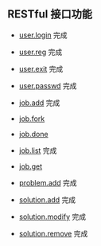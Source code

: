 ## RESTful 接口功能
* [user.login](./user.login.md) 完成
* [user.reg](./user.reg.md) 完成
* [user.exit](./user.exit.md) 完成
* [user.passwd](./user.passwd.md) 完成

* [job.add](./job.add.md) 完成
* [job.fork](./job.fork.md)
* [job.done](./job.done.md)
* [job.list](./job.list.md) 完成
* [job.get](./job.get.md)

* [problem.add](./problem.add.md) 完成

* [solution.add](./solution.add.md) 完成
* [solution.modify](./solution.modify.md) 完成
* [solution.remove](./solution.remove.md) 完成
